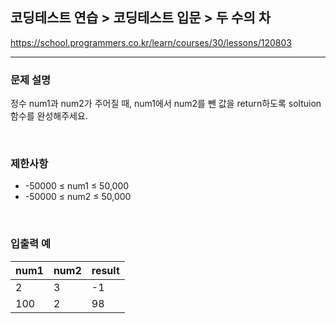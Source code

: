 ## 코딩테스트 연습 > 코딩테스트 입문 > 두 수의 차

https://school.programmers.co.kr/learn/courses/30/lessons/120803

---

### 문제 설명

정수 num1과 num2가 주어질 때, num1에서 num2를 뺀 값을 return하도록 soltuion 함수를 완성해주세요.

</br>

### 제한사항

- -50000 ≤ num1 ≤ 50,000
- -50000 ≤ num2 ≤ 50,000

</br>

### 입출력 예

| num1 | num2 | result |
| ---- | ---- | ------ |
| 2    | 3    | -1     |
| 100  | 2    | 98     |
